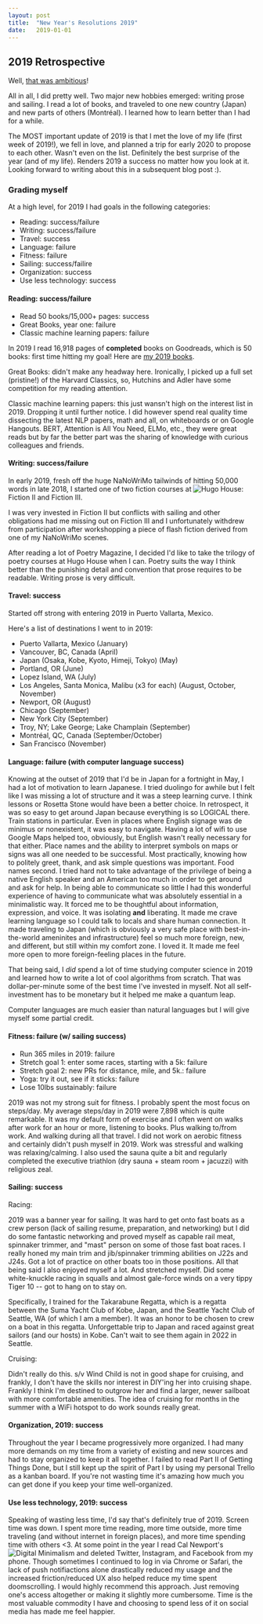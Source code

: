 ```yaml
---
layout: post
title:  "New Year's Resolutions 2019"
date:   2019-01-01
---
```


## 2019 Retrospective

Well, [that was ambitious](http://korbonits.github.io/2019/01/01/New-Years-Resolutions-2019.html)!

All in all, I did pretty well. Two major new hobbies emerged: writing prose and sailing. I read a lot of books, and traveled to one new country (Japan) and new parts of others (Montréal). I learned how to learn better than I had for a while.

The MOST important update of 2019 is that I met the love of my life (first week of 2019!), we fell in love, and planned a trip for early 2020 to propose to each other. Wasn't even on the list. Definitely the best surprise of the year (and of my life). Renders 2019 a success no matter how you look at it. Looking forward to writing about this in a subsequent blog post :).

### Grading myself

At a high level, for 2019 I had goals in the following categories:
 - Reading: success/failure
 - Writing: success/failure
 - Travel: success
 - Language: failure
 - Fitness: failure
 - Sailing: success/failire
 - Organization: success
 - Use less technology: success

#### Reading: success/failure

- Read 50 books/15,000+ pages: success
- Great Books, year one: failure
- Classic machine learning papers: failure

In 2019 I read 16,918 pages of **completed** books on Goodreads, which is 50 books: first time hitting my goal! Here are [my 2019 books](https://www.goodreads.com/review/list/49504536-alex-korbonits?read_at=2019).

Great Books: didn't make any headway here. Ironically, I picked up a full set (pristine!) of the Harvard Classics, so, Hutchins and Adler have some competition for my reading attention.

Classic machine learning papers: this just wansn't high on the interest list in 2019. Dropping it until further notice. I did however spend real quality time dissecting the latest NLP papers, math and all, on whiteboards or on Google Hangouts. BERT, Attention is All You Need, ELMo, etc., they were great reads but by far the better part was the sharing of knowledge with curious colleagues and friends.

#### Writing: success/failure

In early 2019, fresh off the huge NaNoWriMo tailwinds of hitting 50,000 words in late 2018, I started one of two fiction courses at ![Hugo House](https://hugohouse.org/): Fiction II and Fiction III.

I was very invested in Fiction II but conflicts with sailing and other obligations had me missing out on Fiction III and I unfortunately withdrew from participation after workshopping a piece of flash fiction derived from one of my NaNoWriMo scenes.

After reading a lot of Poetry Magazine, I decided I'd like to take the trilogy of poetry courses at Hugo House when I can. Poetry suits the way I think better than the punishing detail and convention that prose requires to be readable. Writing prose is very difficult.

#### Travel: success

Started off strong with entering 2019 in Puerto Vallarta, Mexico.

Here's a list of destinations I went to in 2019:
- Puerto Vallarta, Mexico (January)
- Vancouver, BC, Canada (April)
- Japan (Osaka, Kobe, Kyoto, Himeji, Tokyo) (May)
- Portland, OR (June)
- Lopez Island, WA (July)
- Los Angeles, Santa Monica, Malibu (x3 for each) (August, October, November)
- Newport, OR (August)
- Chicago (September)
- New York City (September)
- Troy, NY; Lake George; Lake Champlain (September)
- Montréal, QC, Canada (September/October)
- San Francisco (November)

#### Language: failure (with computer language success)

Knowing at the outset of 2019 that I'd be in Japan for a fortnight in May, I had a lot of motivation to learn Japanese. I tried duolingo for awhile but I felt like I was missing a lot of structure and it was a steep learning curve. I think lessons or Rosetta Stone would have been a better choice. In retrospect, it was so easy to get around Japan because everything is so LOGICAL there. Train stations in particular. Even in places where English signage was de minimus or nonexistent, it was easy to navigate. Having a lot of wifi to use Google Maps helped too, obviously, but English wasn't really necessary for that either. Place names and the ability to interpret symbols on maps or signs was all one needed to be successful. Most practically, knowing how to politely greet, thank, and ask simple questions was important. Food names second. I tried hard not to take advantage of the privilege of being a native English speaker and an American too much in order to get around and ask for help. In being able to communicate so little I had this wonderful experience of having to communicate what was absolutely essential in a minimalistic way. It forced me to be thoughtful about information, expression, and voice. It was isolating **and** liberating. It made me crave learning language so I could talk to locals and share human connection. It made traveling to Japan (which is obviously a very safe place with best-in-the-world ameninites and infrastructure) feel so much more foreign, new, and different, but still within my comfort zone. I loved it. It made me feel more open to more foreign-feeling places in the future.

That being said, I *did* spend a lot of time studying computer science in 2019 and learned how to write a lot of cool algorithms from scratch. That was dollar-per-minute some of the best time I've invested in myself. Not all self-investment has to be monetary but it helped me make a quantum leap.

Computer languages are much easier than natural languages but I will give myself some partial credit.

#### Fitness: failure (w/ sailing success)

 - Run 365 miles in 2019: failure
 - Stretch goal 1: enter some races, starting with a 5k: failure
 - Stretch goal 2: new PRs for distance, mile, and 5k.: failure
 - Yoga: try it out, see if it sticks: failure
 - Lose 10lbs sustainably: failure

2019 was not my strong suit for fitness. I probably spent the most focus on steps/day. My average steps/day in 2019 were 7,898 which is quite remarkable. It was my default form of exercise and I often went on walks after work for an hour or more, listening to books. Plus walking to/from work. And walking during all that travel. I did not work on aerobic fitness and certainly didn't push myself in 2019. Work was stressful and walking was relaxing/calming. I also used the sauna quite a bit and regularly completed the executive triathlon (dry sauna + steam room + jacuzzi) with religious zeal.

#### Sailing: success

Racing:

2019 was a banner year for sailing. It was hard to get onto fast boats as a crew person (lack of sailing resume, preparation, and networking) but I did do some fantastic networking and proved myself as capable rail meat, spinnaker trimmer, and "mast" person on some of those fast boat races. I really honed my main trim and jib/spinnaker trimming abilities on J22s and J24s. Got a lot of practice on other boats too in those positions. All that being said I also enjoyed myself a lot. And stretched myself. Did some white-knuckle racing in squalls and almost gale-force winds on a very tippy Tiger 10 -- got to hang on to stay on.

Specifically, I trained for the Takarabune Regatta, which is a regatta between the Suma Yacht Club of Kobe, Japan, and the Seattle Yacht Club of Seattle, WA (of which I am a member). It was an honor to be chosen to crew on a boat in this regatta. Unforgettable trip to Japan and raced against great sailors (and our hosts) in Kobe. Can't wait to see them again in 2022 in Seattle.

Cruising:

Didn't really do this. s/v Wind Child is not in good shape for cruising, and frankly, I don't have the skills nor interest in DIY'ing her into cruising shape. Frankly I think I'm destined to outgrow her and find a larger, newer sailboat with more comfortable amenities. The idea of cruising for months in the summer with a WiFi hotspot to do work sounds really great.

#### Organization, 2019: success

Throughout the year I became progressively more organized. I had many more demands on my time from a variety of existing and new sources and had to stay organized to keep it all together. I failed to read Part II of Getting Things Done, but I still kept up the spirit of Part I by using my personal Trello as a kanban board. If you're not wasting time it's amazing how much you can get done if you keep your time well-organized.

#### Use less technology, 2019: success

Speaking of wasting less time, I'd say that's definitely true of 2019. Screen time was down. I spent more time reading, more time outside, more time traveling (and without internet in foreign places), and more time spending time with others <3. At some point in the year I read Cal Newport's ![Digital Minimalism](https://www.amazon.com/Digital-Minimalism-Choosing-Focused-Noisy/dp/0525536515) and deleted Twitter, Instagram, and Facebook from my phone. Though sometimes I continued to log in via Chrome or Safari, the lack of push notifiactions alone drastically reduced my usage and the increased friction/reduced UX also helped reduce my time spent doomscrolling. I would highly recommend this approach. Just removing one's access altogether or making it slightly more cumbersome. Time is the most valuable commodity I have and choosing to spend less of it on social media has made me feel happier.


